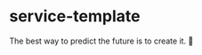 # service-template

<!-- INSPIRATIONAL_QUOTE_START -->
The best way to predict the future is to create it.
🦖
<!-- INSPIRATIONAL_QUOTE_END -->
